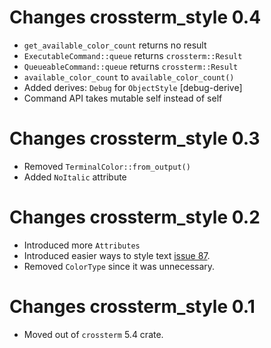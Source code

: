 # Changes crossterm_style 0.4
- `get_available_color_count` returns no result
- `ExecutableCommand::queue` returns `crossterm::Result`
- `QueueableCommand::queue` returns `crossterm::Result`
- `available_color_count` to `available_color_count()`
- Added derives: `Debug` for `ObjectStyle`  [debug-derive]
- Command API takes mutable self instead of self

# Changes crossterm_style 0.3
- Removed `TerminalColor::from_output()` 
- Added `NoItalic` attribute

# Changes crossterm_style 0.2
- Introduced more `Attributes`
- Introduced easier ways to style text [issue 87](https://github.com/crossterm-rs/crossterm/issues/87).
- Removed `ColorType` since it was unnecessary.

# Changes crossterm_style 0.1 
- Moved out of `crossterm` 5.4 crate. 